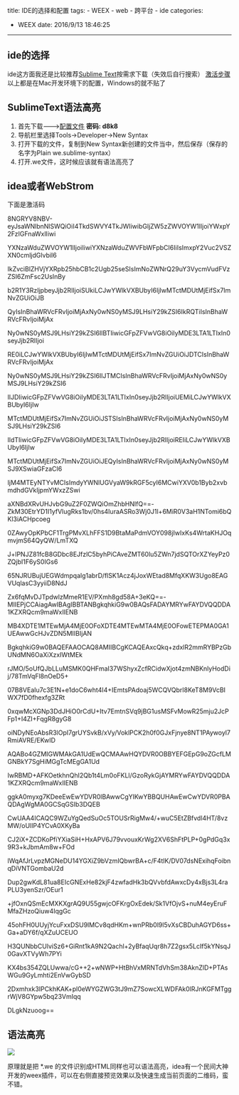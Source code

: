 title: IDE的选择和配置
tags:
	- WEEX
	- web
	- 跨平台
	- ide
categories:
- WEEX
date: 2016/9/13 18:46:25
---

## ide的选择 
ide这方面我还是比较推荐[Sublime Text](http://www.sublimetext.com/3)按需求下载（失效后自行搜索）
[激活步骤](http://www.jianshu.com/p/656b0c24141e)
以上都是在Mac开发环境下的配置，Windows的就不贴了

## SublimeText语法高亮
1. 首先下载--->[配置文件]( https://pan.baidu.com/s/1nvdIigD) **密码: d8k8**
2. 导航栏里选择Tools->Developer->New Syntax
3. 打开下载的文件，复制到New Syntax新创建的文件当中，然后保存（保存的名字为Plain we.sublime-syntax）
4. 打开.we文件，这时候应该就有语法高亮了

## idea或者WebStrom
下面是激活码
<!--more-->
8NGRYV8NBV-eyJsaWNlbnNlSWQiOiI4TkdSWVY4TkJWIiwibGljZW5zZWVOYW1lIjoiYWxpY2FzIGFnaWxlIiwi

YXNzaWduZWVOYW1lIjoiIiwiYXNzaWduZWVFbWFpbCI6IiIsImxpY2Vuc2VSZXN0cmljdGlvbiI6

IkZvciBlZHVjYXRpb25hbCB1c2Ugb25seSIsImNoZWNrQ29uY3VycmVudFVzZSI6ZmFsc2UsInBy

b2R1Y3RzIjpbeyJjb2RlIjoiSUkiLCJwYWlkVXBUbyI6IjIwMTctMDUtMjEifSx7ImNvZGUiOiJB

QyIsInBhaWRVcFRvIjoiMjAxNy0wNS0yMSJ9LHsiY29kZSI6IkRQTiIsInBhaWRVcFRvIjoiMjAx

Ny0wNS0yMSJ9LHsiY29kZSI6IlBTIiwicGFpZFVwVG8iOiIyMDE3LTA1LTIxIn0seyJjb2RlIjoi

RE0iLCJwYWlkVXBUbyI6IjIwMTctMDUtMjEifSx7ImNvZGUiOiJDTCIsInBhaWRVcFRvIjoiMjAx

Ny0wNS0yMSJ9LHsiY29kZSI6IlJTMCIsInBhaWRVcFRvIjoiMjAxNy0wNS0yMSJ9LHsiY29kZSI6

IlJDIiwicGFpZFVwVG8iOiIyMDE3LTA1LTIxIn0seyJjb2RlIjoiUEMiLCJwYWlkVXBUbyI6IjIw

MTctMDUtMjEifSx7ImNvZGUiOiJSTSIsInBhaWRVcFRvIjoiMjAxNy0wNS0yMSJ9LHsiY29kZSI6

IldTIiwicGFpZFVwVG8iOiIyMDE3LTA1LTIxIn0seyJjb2RlIjoiREIiLCJwYWlkVXBUbyI6IjIw

MTctMDUtMjEifSx7ImNvZGUiOiJEQyIsInBhaWRVcFRvIjoiMjAxNy0wNS0yMSJ9XSwiaGFzaCI6

IjM4MTEyNTYvMCIsImdyYWNlUGVyaW9kRGF5cyI6MCwiYXV0b1Byb2xvbmdhdGVkIjpmYWxzZSwi

aXNBdXRvUHJvbG9uZ2F0ZWQiOmZhbHNlfQ==-ZkM30EtrYD1I1yfVlugRks1bv/0hs4IuraASRo3Wj0J1l+6MiR0V3aH1NTomi6bQKl3iACHpcoeg

0ZAwyOpKPbCF1TrgPMvXLhFFS1D9BtaMaPdmVOY098jIwIxKs4WrtaKHJOqmvjmS64QyQW/LmTXQ

J+lPNJZ81fcB8GDbc8EJfzlC5byhPiCAveZMT60lu5ZWn7jdSQTOrXZYeyPz0ZQjbI1F6yS0IGs6

65NJRUBujUEGWdmpqalg1abrD/flSK1Acz4jJoxWEtad8MfqXKW3Ugo8EAGVUqlasC3yyiiD8NdJ

Zx6fqMvDJTpdwlzMmeR1EV/PXmh8gd58A+3eKQ==-MIIEPjCCAiagAwIBAgIBBTANBgkqhkiG9w0BAQsFADAYMRYwFAYDVQQDDA1KZXRQcm9maWxlIENB

MB4XDTE1MTEwMjA4MjE0OFoXDTE4MTEwMTA4MjE0OFowETEPMA0GA1UEAwwGcHJvZDN5MIIBIjAN

BgkqhkiG9w0BAQEFAAOCAQ8AMIIBCgKCAQEAxcQkq+zdxlR2mmRYBPzGbUNdMN6OaXiXzxIWtMEk

rJMO/5oUfQJbLLuMSMK0QHFmaI37WShyxZcfRCidwXjot4zmNBKnlyHodDij/78TmVqFl8nOeD5+

07B8VEaIu7c3E1N+e1doC6wht4I4+IEmtsPAdoaj5WCQVQbrI8KeT8M9VcBIWX7fD0fhexfg3ZRt

0xqwMcXGNp3DdJHiO0rCdU+Itv7EmtnSVq9jBG1usMSFvMowR25mju2JcPFp1+I4ZI+FqgR8gyG8

oiNDyNEoAbsR3lOpI7grUYSvkB/xVy/VoklPCK2h0f0GJxFjnye8NT1PAywoyl7RmiAVRE/EKwID

AQABo4GZMIGWMAkGA1UdEwQCMAAwHQYDVR0OBBYEFGEpG9oZGcfLMGNBkY7SgHiMGgTcMEgGA1Ud

IwRBMD+AFKOetkhnQhI2Qb1t4Lm0oFKLl/GzoRykGjAYMRYwFAYDVQQDDA1KZXRQcm9maWxlIENB

ggkA0myxg7KDeeEwEwYDVR0lBAwwCgYIKwYBBQUHAwEwCwYDVR0PBAQDAgWgMA0GCSqGSIb3DQEB

CwUAA4ICAQC9WZuYgQedSuOc5TOUSrRigMw4/+wuC5EtZBfvdl4HT/8vzMW/oUlIP4YCvA0XKyBa

CJ2iX+ZCDKoPfiYXiaSiH+HxAPV6J79vvouxKrWg2XV6ShFtPLP+0gPdGq3x9R3+kJbmAm8w+FOd

lWqAfJrLvpzMGNeDU14YGXiZ9bVzmIQbwrBA+c/F4tlK/DV07dsNExihqFoibnqDiVNTGombaU2d

Dup2gwKdL81ua8EIcGNExHe82kjF4zwfadHk3bQVvbfdAwxcDy4xBjs3L4raPLU3yenSzr/OEur1

+jfOxnQSmEcMXKXgrAQ9U55gwjcOFKrgOxEdek/Sk1VfOjvS+nuM4eyEruFMfaZHzoQiuw4IqgGc

45ohFH0UUyjYcuFxxDSU9lMCv8qdHKm+wnPRb0l9l5vXsCBDuhAGYD6ss+Ga+aDY6f/qXZuUCEUO

H3QUNbbCUlviSz6+GiRnt1kA9N2Qachl+2yBfaqUqr8h7Z2gsx5LcIf5kYNsqJ0GavXTVyWh7PYi

KX4bs354ZQLUwwa/cG++2+wNWP+HtBhVxMRNTdVhSm38AknZlD+PTAsWGu9GyLmhti2EnVwGybSD

2Dxmhxk3IPCkhKAK+pl0eWYGZWG3tJ9mZ7SowcXLWDFAk0lRJnKGFMTggrWjV8GYpw5bq23VmIqq

DLgkNzuoog==

## 语法高亮

![](http://orvzcuqdg.bkt.clouddn.com/20170623144616_OaMdaY_0AC5A93562319D348DA032FAFBF75CB3.jpeg)

原理就是把 \*.we 的文件识别成HTML同样也可以语法高亮，idea有一个民间大神开发的weex插件，可以在右侧直接预览效果以及快速生成当前页面的二维码，蛮不错。

